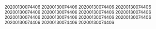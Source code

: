 20200130074406
20200130074406
20200130074406
20200130074406
20200130074406
20200130074406
20200130074406
20200130074406
20200130074406
20200130074406
20200130074406
20200130074406
20200130074406
20200130074406
20200130074406
